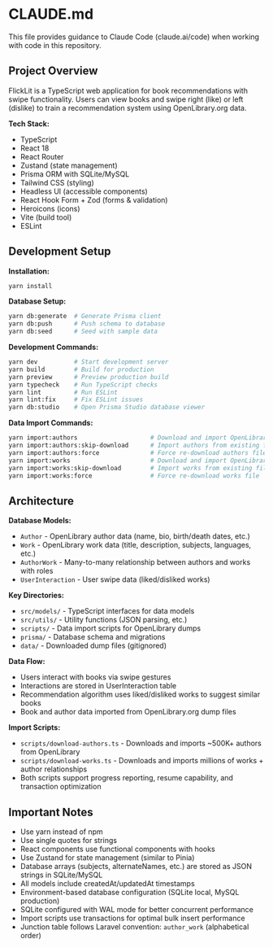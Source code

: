 # CLAUDE.md

This file provides guidance to Claude Code (claude.ai/code) when working with code in this repository.

## Project Overview

FlickLit is a TypeScript web application for book recommendations with swipe functionality. Users can view books and swipe right (like) or left (dislike) to train a recommendation system using OpenLibrary.org data.

**Tech Stack:**
- TypeScript
- React 18
- React Router
- Zustand (state management)
- Prisma ORM with SQLite/MySQL
- Tailwind CSS (styling)
- Headless UI (accessible components)
- React Hook Form + Zod (forms & validation)
- Heroicons (icons)
- Vite (build tool)
- ESLint

## Development Setup

**Installation:**
```bash
yarn install
```

**Database Setup:**
```bash
yarn db:generate  # Generate Prisma client
yarn db:push      # Push schema to database
yarn db:seed      # Seed with sample data
```

**Development Commands:**
```bash
yarn dev          # Start development server
yarn build        # Build for production
yarn preview      # Preview production build
yarn typecheck    # Run TypeScript checks
yarn lint         # Run ESLint
yarn lint:fix     # Fix ESLint issues
yarn db:studio    # Open Prisma Studio database viewer
```

**Data Import Commands:**
```bash
yarn import:authors                    # Download and import OpenLibrary authors
yarn import:authors:skip-download      # Import authors from existing file
yarn import:authors:force              # Force re-download authors file
yarn import:works                      # Download and import OpenLibrary works
yarn import:works:skip-download        # Import works from existing file  
yarn import:works:force                # Force re-download works file
```

## Architecture

**Database Models:**
- `Author` - OpenLibrary author data (name, bio, birth/death dates, etc.)
- `Work` - OpenLibrary work data (title, description, subjects, languages, etc.)
- `AuthorWork` - Many-to-many relationship between authors and works with roles
- `UserInteraction` - User swipe data (liked/disliked works)

**Key Directories:**
- `src/models/` - TypeScript interfaces for data models
- `src/utils/` - Utility functions (JSON parsing, etc.)
- `scripts/` - Data import scripts for OpenLibrary dumps
- `prisma/` - Database schema and migrations
- `data/` - Downloaded dump files (gitignored)

**Data Flow:**
- Users interact with books via swipe gestures
- Interactions are stored in UserInteraction table
- Recommendation algorithm uses liked/disliked works to suggest similar books
- Book and author data imported from OpenLibrary.org dump files

**Import Scripts:**
- `scripts/download-authors.ts` - Downloads and imports ~500K+ authors from OpenLibrary
- `scripts/download-works.ts` - Downloads and imports millions of works + author relationships
- Both scripts support progress reporting, resume capability, and transaction optimization

## Important Notes

- Use yarn instead of npm
- Use single quotes for strings
- React components use functional components with hooks
- Use Zustand for state management (similar to Pinia)
- Database arrays (subjects, alternateNames, etc.) are stored as JSON strings in SQLite/MySQL
- All models include createdAt/updatedAt timestamps
- Environment-based database configuration (SQLite local, MySQL production)
- SQLite configured with WAL mode for better concurrent performance
- Import scripts use transactions for optimal bulk insert performance
- Junction table follows Laravel convention: `author_work` (alphabetical order)